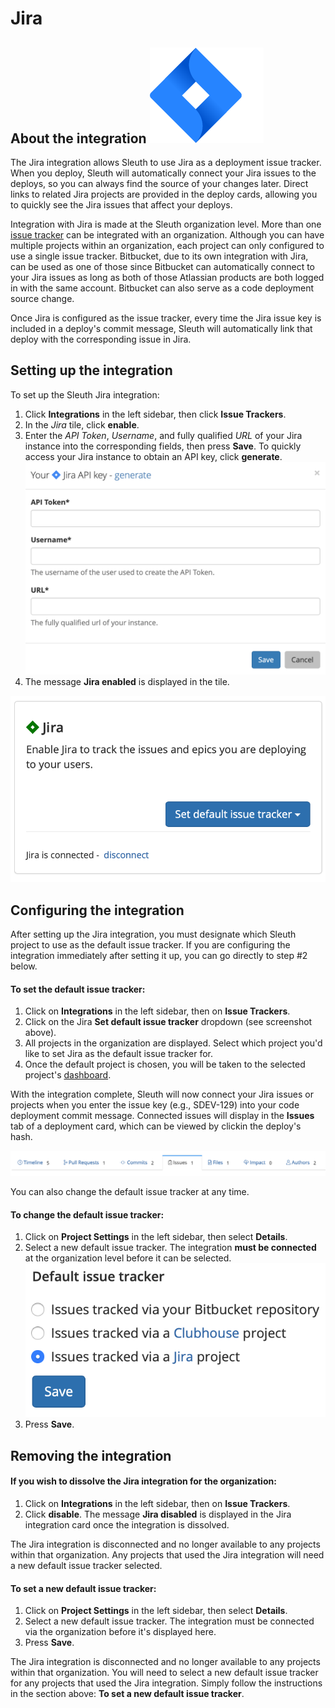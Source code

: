# Jira

## About the integration ![](../../.gitbook/assets/jira-software-2x-blue%20%281%29.png) 

The Jira integration allows Sleuth to use Jira as a deployment issue tracker. When you deploy, Sleuth will automatically connect your Jira issues to the deploys, so you can always find the source of your changes later. Direct links to related Jira projects are provided in the deploy cards, allowing you to quickly see the Jira issues that affect your deploys. 

Integration with Jira is made at the Sleuth organization level. More than one [issue tracker](./) can be integrated with an organization. Although you can have multiple projects within an organization, each project can only configured to use a single issue tracker. Bitbucket, due to its own integration with Jira, can be used as one of those since Bitbucket can automatically connect to your Jira issues as long as both of those Atlassian products are both logged in with the same account. Bitbucket can also serve as a code deployment source change. 

Once Jira is configured as the issue tracker, every time the Jira issue key is included in a deploy's commit message, Sleuth will automatically link that deploy with the corresponding issue in Jira.

## Setting up the integration

To set up the Sleuth Jira integration:

1. Click **Integrations** in the left sidebar, then click **Issue Trackers**. 
2. In the _Jira_ tile, click **enable**. 
3. Enter the _API Token_, _Username_, and fully qualified _URL_ of your Jira instance into the corresponding fields, then press **Save**. To quickly access your Jira instance to obtain an API key, click **generate**.   ![](../../.gitbook/assets/jira-api-key-generate.png) 
4. The message **Jira enabled** is displayed in the tile.

![Successful integration!](../../.gitbook/assets/screen-shot-2020-06-02-at-3.05.34-pm.png)

## Configuring the integration

After setting up the Jira integration, you must designate which Sleuth project to use as the default issue tracker. If you are configuring the integration immediately after setting it up, you can go directly to step \#2 below. 

#### To set the default issue tracker: 

1. Click on **Integrations** in the left sidebar, then on **Issue Trackers**. 
2. Click on the Jira **Set default issue tracker** dropdown \(see screenshot above\).
3. All projects in the organization are displayed. Select which project you'd like to set Jira as the default issue tracker for. 
4. Once the default project is chosen, you will be taken to the selected project's [dashboard](../../dashboard/). 

With the integration complete, Sleuth will now connect your Jira issues or projects when you enter the  issue key \(e.g., SDEV-129\) into your code deployment commit message. Connected issues will display in the **Issues** tab of a deployment card, which can be viewed by clickin the deploy's hash. 

![Connected Jira issues are available in the Issues tab](../../.gitbook/assets/issues-tab-deploy-card.png)

You can also change the default issue tracker at any time. 

#### To change the default issue tracker: 

1. Click on **Project Settings** in the left sidebar, then select **Details**. 
2. Select a new default issue tracker. The integration **must be connected** at the organization level before it can be selected.  ![](../../.gitbook/assets/jira-default-issue-tracker.png) 
3. Press **Save**. 

## Removing the integration

#### If you wish to dissolve the Jira integration for the organization: 

1. Click on **Integrations** in the left sidebar, then on **Issue Trackers**. 
2. Click **disable**. The message **Jira disabled** is displayed in the Jira integration card once the integration is dissolved.

The Jira integration is disconnected and no longer available to any projects within that organization. Any projects that used the Jira integration will need a new default issue tracker selected. 

#### To set a new default issue tracker: 

1. Click on **Project Settings** in the left sidebar, then select **Details**. 
2. Select a new default issue tracker. The integration must be connected via the organization before it's displayed here. 
3. Press **Save**.

The Jira integration is disconnected and no longer available to any projects within that organization. You will need to select a new default issue tracker for any projects that used the Jira integration. Simply follow the instructions in the section above: **To set a new default issue tracker**. 

